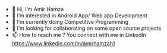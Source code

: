 - 👋 Hi, I’m Amir Hamza
- 👀 I’m interested in Android App/ Web app Development
- 🌱 I’m currently doing Competitive Programming
- 💞️ I’m looking for collaborating on some open source projects
- 📫 How to reach me ? You connect with me in LinkedIn https://www.linkedin.com/in/amirhamzah1

<!---
hamza-vuiyan/hamza-vuiyan is a ✨ special ✨ repository because its `README.md` (this file) appears on your GitHub profile.
You can click the Preview link to take a look at your changes.
--->
